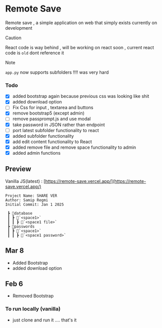 # Remote Save
Remote save , a simple application on web that simply exists currently on development

> [!CAUTION]
> React code is way behind , will be working on react soon , current react code is `old` dont reference it

> [!NOTE]
> `app.py` now supports subfolders !!!! was very hard

### Todo
- [x] added bootstrap again because previous css was looking like shit
- [x] added download option
- [ ] Fix Css for input , textarea and buttons
- [x] remove bootstrap5 (except admin)
- [ ] remove passprompt.js and use modal
- [x] take password in JSON rather than endpoint
- [ ] port latest subfolder functionality to react
- [x] added subfolder functionality
- [x] add edit content functionality to React
- [x] added remove file and remove space functionality to admin
- [x] added admin functions

## Preview
Vanilla JS(latest) : [https://remote-save.vercel.app/](https://remote-save.vercel.app/)


```
Project Name: SHARE VER
Author: Samip Regmi
Initial Commit: Jan 1 2025
```
```
 ┣ 📂database
 ┃ ┣ 📂`<space1>`
 ┃ ┃ ┣ 📜`<space1 file>`
 ┣ 📂passwords
 ┃ ┣ 📂`<space1>`
 ┃ ┃ ┣ 📜`<space1 password>`
```
## Mar 8
- Added Bootstrap 
- added download option

## Feb 6
- Removed Bootstrap 



### To run locally (vanilla)
- just clone and run it .... that's it

